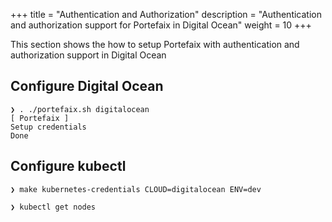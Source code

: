 +++
title = "Authentication and Authorization"
description = "Authentication and authorization support for Portefaix in Digital Ocean"
weight = 10
+++

This section shows the how to setup Portefaix with authentication and authorization support in Digital Ocean

## Configure Digital Ocean

```shell
❯ . ./portefaix.sh digitalocean
[ Portefaix ]
Setup credentials
Done
```

## Configure kubectl

```shell
❯ make kubernetes-credentials CLOUD=digitalocean ENV=dev
```

```shell
❯ kubectl get nodes

```
